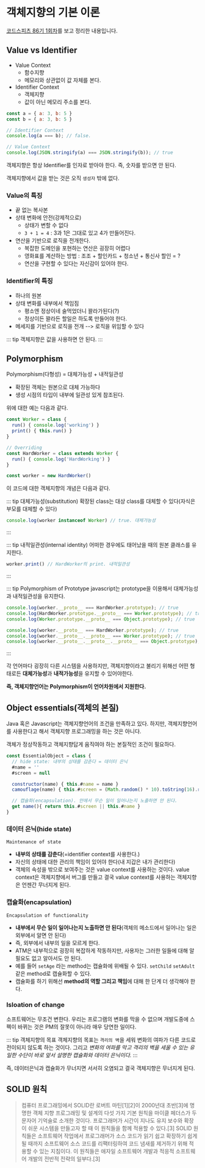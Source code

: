 # 객체지향의 기본 이론

[코드스피츠 86기 1회차](https://www.youtube.com/watch?v=E9NZ0YEZrYU&t=3914s)를 보고 정리한 내용입니다.

## Value vs Identifier

- Value Context
  - 함수지향
  - 메모리와 상관없이 값 자체를 본다.
- Identifier Context
  - 객체지향
  - 값이 아닌 메모리 주소를 본다.

```js
const a = { a: 3, b: 5 }
const b = { a: 3, b: 5 }

// Identifier Context
console.log(a === b); // false.

// Value Context
console.log(JSON.stringify(a) === JSON.stringify(b)); // true
```

객체지향은 항상 Identifier를 인자로 받아야 한다. 즉, 숫자를 받으면 안 된다.

객체지향에서 값을 받는 것은 오직 `생성자` 밖에 없다.

### Value의 특징

- 끝 없는 복사본
- 상태 변화에 안전(강제적으로)
  - 상태가 변할 수 없다
  - `3 + 1 = 4` : 3과 1은 그대로 있고 4가 만들어진다.
- 연산을 기반으로 로직을 전개한다.
  - 복잡한 도메인을 포현하는 연산은 굉장히 어렵다
  - 영화표를 계산하는 방법 : 조조 + 할인카드 + 청소년 + 통신사 할인 = ?
  - 연산을 구현할 수 있다는 자신감이 있어야 한다.

### Identifier의 특징

- 하나의 원본
- 상태 변화를 내부에서 책임짐
  - 평소엔 정상이네 술먹었더니 꽐라가된다(?)
  - 정상이든 꽐라든 할일은 하도록 만들어야 한다.
- 메세지를 기반으로 로직을 전개 --> 로직을 위임할 수 있다

::: tip
객체지향은 값을 사용하면 안 된다.
:::

## Polymorphism

Polymorphism(다형성) = 대체가능성 + 내적일관성

- 확장된 객체는 원본으로 대체 가능하다
- 생성 시점의 타입이 내부에 일관성 있게 참조된다.

위에 대한 예는 다음과 같다.

``` js
const Worker = class {
  run() { console.log('working') }
  print() { this.run() }
}

// Overriding
const HardWorker = class extends Worker {
  run() { console.log('HardWorking') }
}

const worker = new HardWorker()
```

이 코드에 대한 객체지향의 개념은 다음과 같다.

::: tip 대체가능성(substitution)
확장된 class는 대상 class를 대체할 수 있다(자식은 부모를 대체할 수 있다)
```js
console.log(worker instanceof Worker) // true. 대체가능성
```
:::

::: tip 내적일관성(internal identity)
어떠한 경우에도 태어났을 때의 원본 클래스를 유지한다.
```js
worker.print() // HardWorker의 print. 내적일관성
```
:::

::: tip Polymorphism of Prototype
javascript는 prototype을 이용해서 대체가능성과 내적일관성을 유지한다.
``` js
console.log(worker.__proto__ === HardWorker.prototype); // true
console.log(HardWorker.prototype.__proto__ === Worker.prototype); // true
console.log(Worker.prototype.__proto__ === Object.prototype); // true

console.log(worker.__proto__ === HardWorker.prototype); // true
console.log(worker.__proto__.__proto__ === Worker.prototype); // true
console.log(worker.__proto__.__proto__.__proto__ === Object.prototype); // true
```
:::

각 언어마다 굉장히 다른 시스템을 사용하지만, 객체지향이라고 불리기 위해선 어떤 형태로든 **대체가능성**과 **내적가능성**을 유지할 수 있어야한다.

**즉, 객체지향언어는 Polymorphism이 언어차원에서 지원한다.**

## Object essentials(객체의 본질)

Java 혹은 Javascript는 객체지향언어의 조건을 만족하고 있다. 하지만, 객체지향언어를 사용한다고 해서 객체지향 프로그래밍을 하는 것은 아니다.

객체가 정상작동하고 객체지향답게 움직여야 하는 본질적인 조건이 필요하다.

``` js
const EssentialObject = class {
  // hide state: 내부의 상태를 감춘다 = 데이터 은닉
  #name = ''
  #screen = null

  constructor(name) { this.#name = name }
  camouflage(name) { this.#screen = (Math.random() * 10).toString(16).replace('.', '') }

  // 캡슐화(encapsulation). 안에서 무슨 일이 일어나는지 노출하면 안 된다.
  get name(){ return this.#screen || this.#name }
}
```

### 데이터 은닉(hide state)

`Maintenance of state` 

- **내부의 상태를 감춘다**(=identifier context를 사용한다.)
- 자신의 상태에 대한 관리의 책임이 있어야 한다(내 지갑은 내가 관리한다)
- 객체의 속성을 밖으로 보여주는 것은 value context를 사용하는 것이다. value context은 객체지향에서 버그를 만들고 결국 value context를 사용하는 객체지향은 언젠간 무너지게 된다.
  
### 캡슐화(encapsulation)

`Encapsulation of functionality`

- **내부에서 무슨 일이 일어나는지 노출하면 안 된다**(객체의 메소드에서 일어나는 일은 외부에서 알면 안 된다)
- 즉, 외부에서 내부의 일을 모르게 한다.
- ATM은 내부적으로 굉장히 복잡하게 작동하지만, 사용자는 그러한 일들에 대해 알 필요도 없고 알아서도 안 된다.
- 예를 들어 `setAge` 라는 method는 캡슐화에 위배될 수 있다. `setChild` `setAdult` 같은 method로 캡슐화할 수 있다.
- 캡슐화를 하기 위해선 **method의 역할 그리고 책임**에 대해 한 단계 더 생각해야 한다.

### Isloation of change

소프트웨어는 무조건 변한다. 우리는 프로그램의 변화를 막을 수 없으며 개발도중에 스펙이 바뀌는 것은 PM의 잘못이 아니라 매우 당연한 일이다.

::: tip 객체지향의 목표
객체지향의 목표는 `격리의 벽`을 세워 변화의 여파가 다른 코드로 전이되지 않도록 하는 것이다. 그리고 _변화의 여파를 막고 격리의 벽을 세울 수 있는 유일한 수단이 바로 앞서 설명한 캡슐화와 데이터 은닉이다._
:::  

즉, 데이터은닉과 캡슐화가 무너지면 서서히 오염되고 결국 객체지향은 무너지게 된다.

## SOLID 원칙

> 컴퓨터 프로그래밍에서 SOLID란 로버트 마틴[1][2]이 2000년대 초반[3]에 명명한 객체 지향 프로그래밍 및 설계의 다섯 가지 기본 원칙을 마이클 페더스가 두문자어 기억술로 소개한 것이다. 프로그래머가 시간이 지나도 유지 보수와 확장이 쉬운 시스템을 만들고자 할 때 이 원칙들을 함께 적용할 수 있다.[3] SOLID 원칙들은 소프트웨어 작업에서 프로그래머가 소스 코드가 읽기 쉽고 확장하기 쉽게 될 때까지 소프트웨어 소스 코드를 리팩터링하여 코드 냄새를 제거하기 위해 적용할 수 있는 지침이다. 이 원칙들은 애자일 소프트웨어 개발과 적응적 소프트웨어 개발의 전반적 전략의 일부다.[3] 
